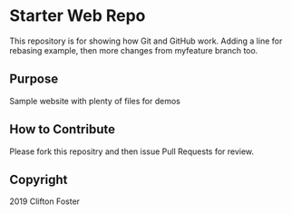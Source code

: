 # Starter Web Repo

This repository is for showing how Git and GitHub work.  Adding a line 
for rebasing example, then more changes from myfeature branch too.

## Purpose

Sample website with plenty of files for demos

## How to Contribute

Please fork this repositry and then issue Pull Requests for review.


## Copyright

2019 Clifton Foster
